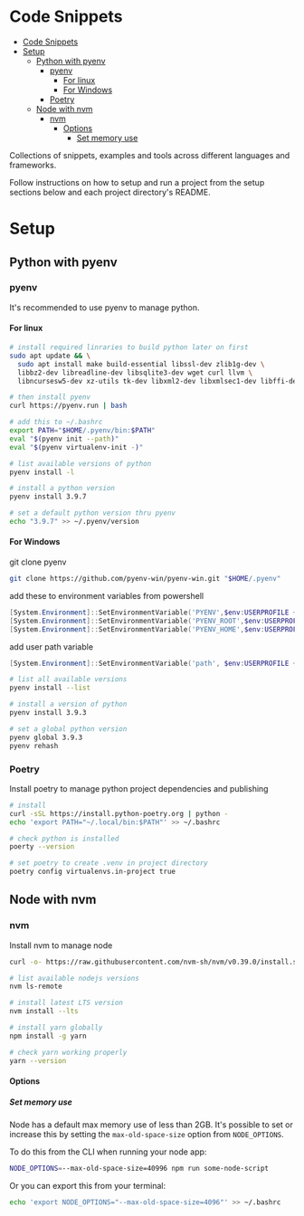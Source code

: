 # Code Snippets

- [Code Snippets](#code-snippets)
- [Setup](#setup)
  - [Python with pyenv](#python-with-pyenv)
    - [pyenv](#pyenv)
      - [For linux](#for-linux)
      - [For Windows](#for-windows)
    - [Poetry](#poetry)
  - [Node with nvm](#node-with-nvm)
    - [nvm](#nvm)
      - [Options](#options)
        - [Set memory use](#set-memory-use)


Collections of snippets, examples and tools across different languages and frameworks.

Follow instructions on how to setup and run a project from the setup sections below and each project directory's README. 

# Setup

## Python with pyenv

### pyenv

It's recommended to use pyenv to manage python.

#### For linux

```bash
# install required linraries to build python later on first
sudo apt update && \
  sudo apt install make build-essential libssl-dev zlib1g-dev \
  libbz2-dev libreadline-dev libsqlite3-dev wget curl llvm \
  libncursesw5-dev xz-utils tk-dev libxml2-dev libxmlsec1-dev libffi-dev liblzma-dev

# then install pyenv
curl https://pyenv.run | bash

# add this to ~/.bashrc
export PATH="$HOME/.pyenv/bin:$PATH"
eval "$(pyenv init --path)"
eval "$(pyenv virtualenv-init -)"

# list available versions of python
pyenv install -l

# install a python version
pyenv install 3.9.7

# set a default python version thru pyenv
echo "3.9.7" >> ~/.pyenv/version
```

#### For Windows

git clone pyenv

```bash
git clone https://github.com/pyenv-win/pyenv-win.git "$HOME/.pyenv"
```

add these to environment variables from powershell

```powershell
[System.Environment]::SetEnvironmentVariable('PYENV',$env:USERPROFILE + "\.pyenv\pyenv-win\","User")
[System.Environment]::SetEnvironmentVariable('PYENV_ROOT',$env:USERPROFILE + "\.pyenv\pyenv-win\","User")
[System.Environment]::SetEnvironmentVariable('PYENV_HOME',$env:USERPROFILE + "\.pyenv\pyenv-win\","User")
```

add user path variable

```powershell
[System.Environment]::SetEnvironmentVariable('path', $env:USERPROFILE + "\.pyenv\pyenv-win\bin;" + $env:USERPROFILE + "\.pyenv\pyenv-win\shims;" + [System.Environment]::GetEnvironmentVariable('path', "User"),"User")
```

```bash
# list all available versions
pyenv install --list

# install a version of python
pyenv install 3.9.3

# set a global python version
pyenv global 3.9.3
pyenv rehash
```

### Poetry

Install poetry to manage python project dependencies and publishing

```bash
# install
curl -sSL https://install.python-poetry.org | python -
echo 'export PATH="~/.local/bin:$PATH"' >> ~/.bashrc

# check python is installed
poerty --version

# set poetry to create .venv in project directory
poetry config virtualenvs.in-project true
```

## Node with nvm

### nvm

Install nvm to manage node

```bash
curl -o- https://raw.githubusercontent.com/nvm-sh/nvm/v0.39.0/install.sh | bash

# list available nodejs versions
nvm ls-remote

# install latest LTS version
nvm install --lts

# install yarn globally
npm install -g yarn

# check yarn working properly
yarn --version
```

#### Options

##### Set memory use

Node has a default max memory use of less than 2GB. It's possible to set or increase this by setting the `max-old-space-size` option from `NODE_OPTIONS`.

To do this from the CLI when running your node app:

```bash
NODE_OPTIONS=--max-old-space-size=40996 npm run some-node-script
```

Or you can export this from your terminal:

```bash
echo 'export NODE_OPTIONS="--max-old-space-size=4096"' >> ~/.bashrc
```
